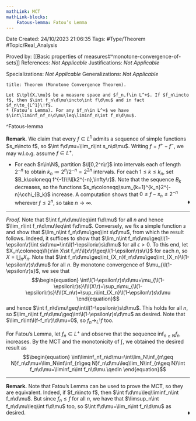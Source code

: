 ```yaml
---
mathLink: MCT
mathLink-blocks:
    Fatous-lemma: Fatou’s Lemma
---
```


<div class="topSpace"></div>

Date Created: 24/10/2023 21:06:35
Tags: #Type/Theorem #Topic/Real_Analysis

Proved by: [[Basic properties of measures#^monotone-convergence-of-sets]]
References: <i>Not Applicable</i>
Justifications: <i>Not Applicable</i>

Specializations: <i>Not Applicable</i>
Generalizations: <i>Not Applicable</i>

``` ad-Theorem
title: Theorem (Monotone Convergence Theorem).

Let $\tpl{X,\mu}$ be a measure space and $f_n,f\in L^+$. If $f_n\incto f$, then $\int f_n\d\mu\incto\int f\d\mu$ and in fact $f_n\to_{L^1}\!f$.
* (Fatou’s Lemma). For any $f_n\in L^+$ we have $\int\liminf_nf_n\d\mu\leq\liminf_n\int f_n\d\mu$.

```
^Fatous-lemma

<b>Remark.</b> We claim that every $f\in L^1$ admits a sequence of simple functions $s_n\incto f$, so $\int f\d\mu=\lim_n\int s_n\d\mu$. Writing $f=f^+-f^-$, we may w.l.o.g. assume $f\in L^+$.
* For each $n\in\N$, partition $\l[0,2^n\r]$ into intervals each of length $2^{-n}$ to obtain $k_n\coloneqq2^n/2^{-n}=2^{2n}$ intervals. For each $1\leq k\leq k_n$, set $B_k\coloneqq f^{-1}\!\l[k2^{-n},\infty\r]$. Note that the sequence $B_k$ decreases, so the functions $s_n\coloneqq\sum_{k=1}^{k_n}2^{-n}\cchi_{B_k}$ increase. A computation shows that $0\leq f-s_n\leq2^{-n}$ wherever $f\leq2^n$, so take $n\to\infty$.<span style="float:right;">$\blacklozenge$</span>

---

<i>Proof.</i> Note that $\int f_n\d\mu\leq\int f\d\mu$ for all $n$ and hence $\lim_n\int f_n\d\mu\leq\int f\d\mu$. Conversely, we fix a simple function $s$ and show that $\lim_n\int f_n\d\mu\geq\int s\d\mu$, from which the result follows. Indeed, it suffices to show that $\lim_n\int f_n\d\mu\geq\l(1-\epsilon\r)\int s\d\mu=\int\l(1-\epsilon\r)s\d\mu$ for all $\epsilon>0$. To this end, let $X_n\coloneqq\l\{x\in X\st f_n\!\l(x\r)\geq\l(1-\epsilon\r)s\r\}$ for each $n$, so $X=\bigcup_nX_n$. Note that $\int f_n\d\mu\geq\int_{X_n}f_n\d\mu\geq\int_{X_n}\l(1-\epsilon\r)s\d\mu$ for all $n$. By monotone convergence of $\mu_{\l(1-\epsilon\r)s}$, we see that
$$\begin{equation}
    \int\l(1-\epsilon\r)s\d\mu=\mu_{\l(1-\epsilon\r)s}\!\l(X\r)=\sup_n\mu_{\l(1-\epsilon\r)s}\!\l(X_n\r)=\sup_n\int_{X_n}\l(1-\epsilon\r)s\d\mu
\end{equation}$$
and hence $\int f_n\d\mu\geq\int\l(1-\epsilon\r)s\d\mu$. This holds for all $n$, so $\lim_n\int f_n\d\mu\geq\int\l(1-\epsilon\r)s\d\mu$ as desired. Note that $\lim_n\int\l(f-f_n\r)\d\mu=0$, so $f_n\to_{L^1}\!f$ too.

For Fatou’s Lemma, let $f_n\in L^+$ and observe that the sequence $\inf_{n\geq N}f_n$ increases. By the MCT and the monotonicity of $\int$, we obtained the desired result as
$$\begin{equation}
    \int\liminf_nf_n\d\mu=\int\lim_N\inf_{n\geq N}f_n\d\mu=\lim_N\int\inf_{n\geq N}f_n\d\mu\leq\lim_N\inf_{n\geq N}\int f_n\d\mu=\liminf_n\int f_n\d\mu.\qedin
\end{equation}$$

---

<b>Remark.</b> Note that Fatou’s Lemma can be used to prove the MCT, so they are equivalent. Indeed, if $f_n\incto f$, then $\int f\d\mu\leq\liminf_n\int f_n\d\mu$. But since $f_n\leq f$ for all $n$, we have that $\limsup_n\int f_n\d\mu\leq\int f\d\mu$ too, so $\int f\d\mu=\lim_n\int f_n\d\mu$ as desired.<span style="float:right;">$\blacklozenge$</span>
